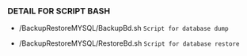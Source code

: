 ### DETAIL FOR SCRIPT BASH


- /BackupRestoreMYSQL/BackupBd.sh     ```Script for database dump```

- /BackupRestoreMYSQL/RestoreBd.sh 	  ```Script for database restore ```
